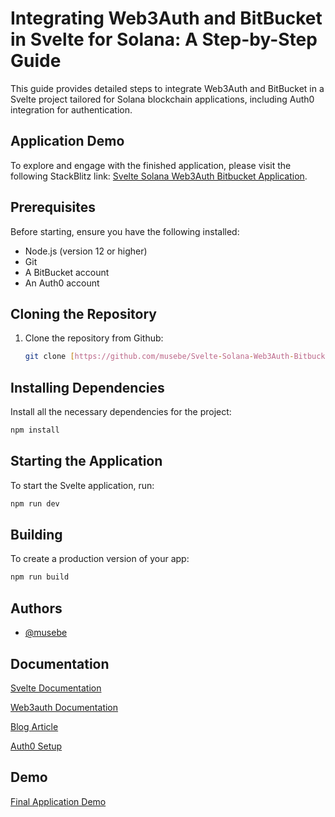 
# Integrating Web3Auth and BitBucket in Svelte for Solana: A Step-by-Step Guide

This guide provides detailed steps to integrate Web3Auth and BitBucket in a Svelte project tailored for Solana blockchain applications, including Auth0 integration for authentication.

## Application Demo

To explore and engage with the finished application, please visit the following StackBlitz link: [Svelte Solana Web3Auth Bitbucket Application](https://stackblitz.com/~/github.com/musebe/Svelte-Solana-Web3Auth-Bitbucket).


## Prerequisites

Before starting, ensure you have the following installed:
- Node.js (version 12 or higher)
- Git
- A BitBucket account
- An Auth0 account
## Cloning the Repository

1. Clone the repository from Github:
    ```bash
    git clone [https://github.com/musebe/Svelte-Solana-Web3Auth-Bitbucket.git]
    ```

##  Installing Dependencies

Install all the necessary dependencies for the project:

```bash
npm install

```
## Starting the Application

To start the Svelte application, run:

```bash
npm run dev

```
## Building

To create a production version of your app:

```bash
npm run build
```
## Authors

- [@musebe](https://github.com/musebe)


## Documentation

[Svelte Documentation](https://svelte.dev/docs/introduction)

[Web3auth Documentation](https://web3auth.io/docs)

[Blog Article](https://publishedmediajams.notion.site/publishedmediajams/Integrating-Web3Auth-and-BitBucket-in-Svelte-for-Solana-A-Step-by-Step-Guide-965ac6bea90c413bb4c7031ca9de16f5) 

[Auth0 Setup](https://auth0.com/docs/get-started/applications/application-settings)
## Demo

[Final Application Demo](https://res.cloudinary.com/hackit-africa/image/upload/v1688687004/final.gif)

